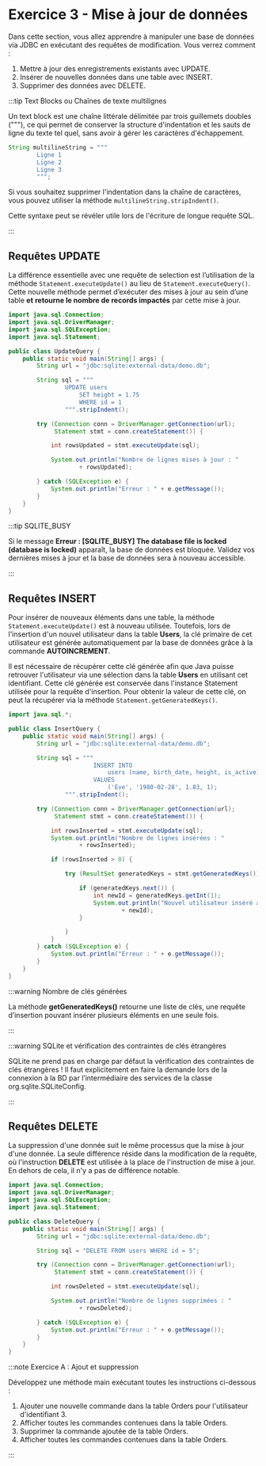 # Exercice 3 -  Mise à jour de données

Dans cette section, vous allez apprendre à manipuler une base de 
données via JDBC en exécutant des requêtes de modification. 
Vous verrez comment :

1. Mettre à jour des enregistrements existants avec UPDATE.
1. Insérer de nouvelles données dans une table avec INSERT.
1. Supprimer des données avec DELETE.

:::tip Text Blocks ou Chaînes de texte multilignes

Un text block est une chaîne littérale délimitée par trois 
guillemets doubles ("""), ce qui permet de conserver la 
structure d'indentation et les sauts de ligne du texte tel quel,
sans avoir à gérer les caractères d'échappement.

```java
String multilineString = """
        Ligne 1
        Ligne 2
        Ligne 3
        """;
```

Si vous souhaitez supprimer l'indentation dans la chaîne de 
caractères, vous pouvez utiliser la méthode 
`multilineString.stripIndent()`.

Cette syntaxe peut se révéler utile lors de l'écriture de longue
requête SQL.

:::


## Requêtes UPDATE

La différence essentielle avec une requête de selection est 
l’utilisation de la méthode
`Statement.executeUpdate()` au lieu de 
`Statement.executeQuery()`. 
Cette nouvelle méthode permet d’exécuter
des mises à jour au sein d’une table **et** 
**retourne le nombre de records impactés** par cette mise à jour.

```java showLineNumbers title="UpdateQuery.java"
import java.sql.Connection;
import java.sql.DriverManager;
import java.sql.SQLException;
import java.sql.Statement;

public class UpdateQuery {
    public static void main(String[] args) {
        String url = "jdbc:sqlite:external-data/demo.db";

        String sql = """
                UPDATE users
                    SET height = 1.75
                    WHERE id = 1
                """.stripIndent();

        try (Connection conn = DriverManager.getConnection(url);
             Statement stmt = conn.createStatement()) {

            int rowsUpdated = stmt.executeUpdate(sql);

            System.out.println("Nombre de lignes mises à jour : "
                    + rowsUpdated);

        } catch (SQLException e) {
            System.out.println("Erreur : " + e.getMessage());
        }
    }
}
```

:::tip SQLITE_BUSY

Si le message 
**Erreur : [SQLITE_BUSY] The database file is locked (database is locked)**
apparaît, la base de données est bloquée.
Validez vos dernières mises à jour et la base de données sera
à nouveau accessible.

:::

## Requêtes INSERT

Pour insérer de nouveaux éléments dans une table, la méthode 
`Statement.executeUpdate()` est à nouveau utilisée. Toutefois, 
lors de l'insertion d'un nouvel utilisateur dans la table **Users**,
la clé primaire de cet utilisateur est générée automatiquement 
par la base de données grâce à la commande **AUTOINCREMENT**.

Il est nécessaire de récupérer cette clé générée afin que Java 
puisse retrouver l'utilisateur via une sélection dans la table 
**Users** en utilisant cet identifiant. Cette clé générée est 
conservée dans l'instance Statement utilisée pour la requête 
d'insertion. Pour obtenir la valeur de cette clé, on peut la 
récupérer via la méthode `Statement.getGeneratedKeys()`.

```java showLineNumbers title="InsertQuery.java"
import java.sql.*;

public class InsertQuery {
    public static void main(String[] args) {
        String url = "jdbc:sqlite:external-data/demo.db";

        String sql = """
                        INSERT INTO
                            users (name, birth_date, height, is_active)
                        VALUES
                            ('Eve', '1980-02-28', 1.83, 1);
                """.stripIndent();

        try (Connection conn = DriverManager.getConnection(url);
             Statement stmt = conn.createStatement()) {

            int rowsInserted = stmt.executeUpdate(sql);
            System.out.println("Nombre de lignes insérées : "
                    + rowsInserted);

            if (rowsInserted > 0) {

                try (ResultSet generatedKeys = stmt.getGeneratedKeys()) {

                    if (generatedKeys.next()) {
                        int newId = generatedKeys.getInt(1);
                        System.out.println("Nouvel utilisateur inséré avec l'ID : "
                                + newId);
                    }

                }
            }
        } catch (SQLException e) {
            System.out.println("Erreur : " + e.getMessage());
        }
    }
}
```

:::warning Nombre de clés générées

La méthode **getGeneratedKeys()** retourne une liste de clés, 
une requête d’insertion pouvant insérer plusieurs éléments en 
une seule fois.

:::

:::warning SQLite et vérification des contraintes de clés étrangères

SQLite ne prend pas en charge par défaut la vérification des 
contraintes de clés étrangères ! Il faut explicitement en faire 
la demande lors de la connexion à la BD par l’intermédiaire des 
services de la classe org.sqlite.SQLiteConfig.

:::

## Requêtes DELETE

La suppression d'une donnée suit le même processus que la mise à
jour d'une donnée. La seule différence réside dans la 
modification de la requête, où l'instruction **DELETE** est 
utilisée à la place de l'instruction de mise à jour. 
En dehors de cela, il n'y a pas de différence notable.

```java showLineNumbers
import java.sql.Connection;
import java.sql.DriverManager;
import java.sql.SQLException;
import java.sql.Statement;

public class DeleteQuery {
    public static void main(String[] args) {
        String url = "jdbc:sqlite:external-data/demo.db";

        String sql = "DELETE FROM users WHERE id = 5";

        try (Connection conn = DriverManager.getConnection(url);
             Statement stmt = conn.createStatement()) {

            int rowsDeleted = stmt.executeUpdate(sql);

            System.out.println("Nombre de lignes supprimées : "
                    + rowsDeleted);

        } catch (SQLException e) {
            System.out.println("Erreur : " + e.getMessage());
        }
    }
}
```

:::note Exercice A : Ajout et suppression

Développez une méthode main exécutant toutes les instructions
ci-dessous :
1. Ajouter une nouvelle commande dans la table Orders pour l'utilisateur d'identifiant 3.
1. Afficher toutes les commandes contenues dans la table Orders.
1. Supprimer la commande ajoutée de la table Orders.
1. Afficher toutes les commandes contenues dans la table Orders.

:::